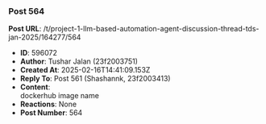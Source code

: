 ### Post 564
**Post URL**: /t/project-1-llm-based-automation-agent-discussion-thread-tds-jan-2025/164277/564
- **ID**: 596072
- **Author**: Tushar Jalan  (23f2003751)
- **Created At**: 2025-02-16T14:41:09.153Z
- **Reply To**: Post 561 (Shashannk, 23f2003413)
- **Content**:  
  dockerhub image name
- **Reactions**: None
- **Post Number**: 564

